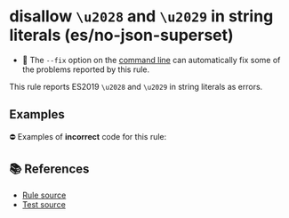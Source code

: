 # disallow `\u2028` and `\u2029` in string literals (es/no-json-superset)

- 🔧 The `--fix` option on the [command line](https://eslint.org/docs/user-guide/command-line-interface#fixing-problems) can automatically fix some of the problems reported by this rule.

This rule reports ES2019 `\u2028` and `\u2029` in string literals as errors.

## Examples

⛔ Examples of **incorrect** code for this rule:

<eslint-playground type="bad" code="/*eslint es/no-json-superset: error */
const u2028 = &quot;&#x2028;&quot; // a \u2028 is in this string
const u2029 = &quot;&#x2029;&quot; // a \u2029 is in this string
" />

## 📚 References

- [Rule source](https://github.com/mysticatea/eslint-plugin-es/blob/v1.4.0/lib/rules/no-json-superset.js)
- [Test source](https://github.com/mysticatea/eslint-plugin-es/blob/v1.4.0/tests/lib/rules/no-json-superset.js)
